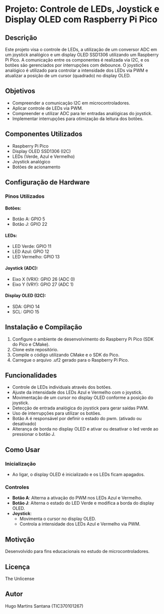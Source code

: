 # Projeto: Controle de LEDs, Joystick e Display OLED com Raspberry Pi Pico

## Descrição

Este projeto visa o controle de LEDs, a utilização de um conversor ADC em um joystick analógico e um display OLED SSD1306 utilizando um Raspberry Pi Pico. A comunicação entre os componentes é realizada via I2C, e os botões são gerenciados por interrupções com debounce. O joystick analógico é utilizado para controlar a intensidade dos LEDs via PWM e atualizar a posição de um cursor (quadrado) no display OLED.

## Objetivos

- Compreender a comunicação I2C em microcontroladores.
- Aplicar controle de LEDs via PWM.
- Compreender e utilizar ADC para ler entradas analógicas do joystick.
- Implementar interrupções para otimização da leitura dos botões.

## Componentes Utilizados

- Raspberry Pi Pico
- Display OLED SSD1306 (I2C)
- LEDs (Verde, Azul e Vermelho)
- Joystick analógico
- Botões de acionamento

## Configuração de Hardware

### Pinos Utilizados

#### Botões:
- Botão A: GPIO 5
- Botão J: GPIO 22

#### LEDs:
- LED Verde: GPIO 11
- LED Azul: GPIO 12
- LED Vermelho: GPIO 13

#### Joystick (ADC):
- Eixo X (VRX): GPIO 26 (ADC 0)
- Eixo Y (VRY): GPIO 27 (ADC 1)

#### Display OLED (I2C):
- SDA: GPIO 14
- SCL: GPIO 15

## Instalação e Compilação

1. Configure o ambiente de desenvolvimento do Raspberry Pi Pico (SDK do Pico e CMake).
2. Clone este repositório.
3. Compile o código utilizando CMake e o SDK do Pico.
4. Carregue o arquivo .uf2 gerado para o Raspberry Pi Pico.

## Funcionalidades

- Controle de LEDs individuais através dos botões.
- Ajuste da intensidade dos LEDs Azul e Vermelho com o joystick.
- Movimentação de um cursor no display OLED conforme a posição do joystick.
- Detecção de entrada analógica do joystick para gerar saídas PWM.
- Uso de interrupções para utilizar os botões.
- Botão A é responsável por definir o estado do pwm. (ativado ou desativado)
- Alterança de borda no display OLED e ativar ou desativar o led verde ao pressionar o botão J.

## Como Usar

### Inicialização
- Ao ligar, o display OLED é inicializado e os LEDs ficam apagados.

### Controles
- **Botão A**: Alterna a ativação do PWM nos LEDs Azul e Vermelho.
- **Botão J**: Alterna o estado do LED Verde e modifica a borda do display OLED.
- **Joystick**:
  - Movimenta o cursor no display OLED.
  - Controla a intensidade dos LEDs Azul e Vermelho via PWM.

## Motivção

Desenvolvido para fins educacionais no estudo de microcontroladores.

## Licença

The Unlicense

## Autor

Hugo Martins Santana (TIC370101267)